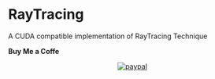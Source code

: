 # RayTracing
A CUDA compatible implementation of RayTracing Technique 


**Buy Me a Coffe**
<div align="center">
  
[![paypal](https://www.paypalobjects.com/en_US/i/btn/btn_donateCC_LG.gif)](https://www.paypal.com/donate/?hosted_button_id=23TQAZ9MSLAUU)

</div>
